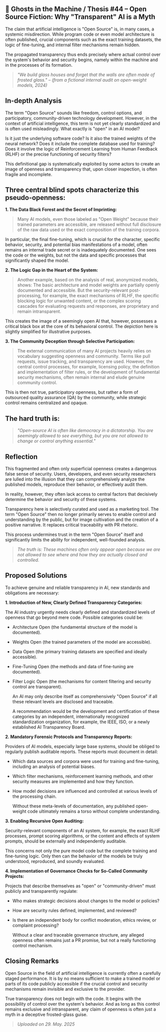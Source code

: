 ## 👻 Ghosts in the Machine / Thesis #44 – Open Source Fiction: Why "Transparent" AI is a Myth

The claim that artificial intelligence is "Open Source" is, in many cases, a systemic misdirection. While program code or even model architecture is often published, crucial components such as the exact training datasets, the logic of fine-tuning, and internal filter mechanisms remain hidden.

The propagated transparency thus ends precisely where actual control over the system's behavior and security begins, namely within the machine and in the processes of its formation.

> *"We build glass houses and forget that the walls are often made of frosted glass." – (from a fictional internal audit on open-weight models, 2024)*

## In-depth Analysis

The term "Open Source" sounds like freedom, control options, and participatory, community-driven technology development. However, in the context of artificial intelligence, this term is not yet clearly standardized and is often used misleadingly. What exactly is "open" in an AI model?

Is it just the underlying software code? Is it also the trained weights of the neural network? Does it include the complete database used for training? Does it involve the logic of Reinforcement Learning from Human Feedback (RLHF) or the precise functioning of security filters?

This definitional gap is systematically exploited by some actors to create an image of openness and transparency that, upon closer inspection, is often fragile and incomplete.

## Three central blind spots characterize this pseudo-openness:

**1. The Data Black Forest and the Secret of Imprinting:**

> Many AI models, even those labeled as "Open Weight" because their trained parameters are accessible, are released without full disclosure of the raw data used or the exact composition of the training corpora.   
  
 In particular, the final fine-tuning, which is crucial for the character, specific behavior, security, and potential bias manifestations of a model, often remains an internal trade secret or is inadequately documented. One sees the code or the weights, but not the data and specific processes that significantly shaped the model.

**2. The Logic Gap in the Heart of the System:**

> Another example, based on the analysis of real, anonymized models, shows: The basic architecture and model weights are partially openly documented and accessible. But the security-relevant post-processing, for example, the exact mechanisms of RLHF, the specific blocking logic for unwanted content, or the complex scoring cascades for evaluating requests and responses, are proprietary and remain intransparent.   
  
This creates the image of a seemingly open AI that, however, possesses a critical black box at the core of its behavioral control. The depiction here is slightly simplified for illustrative purposes.

**3. The Community Deception through Selective Participation:**

> The external communication of many AI projects heavily relies on vocabulary suggesting openness and community. Terms like pull requests, issue tracking, and transparency are used. However, the central control processes, for example, licensing policy, the definition and implementation of filter rules, or the development of fundamental security mechanisms, often remain internal and elude genuine community control.   
  
This is then not true, participatory openness, but rather a form of outsourced quality assurance (QA) by the community, while strategic control remains centralized and opaque.

## The hard truth is:

> *"Open-source AI is often like democracy in a dictatorship. You are seemingly allowed to see everything, but you are not allowed to change or control anything essential."*

## Reflection

This fragmented and often only superficial openness creates a dangerous false sense of security. Users, developers, and even security researchers are lulled into the illusion that they can comprehensively analyze the published models, reproduce their behavior, or effectively audit them.

In reality, however, they often lack access to central factors that decisively determine the behavior and security of these systems.

Transparency here is selectively curated and used as a marketing tool. The term "Open Source" then no longer primarily serves to enable control and understanding by the public, but for image cultivation and the creation of a positive narrative. It replaces critical traceability with PR rhetoric.

This process undermines trust in the term "Open Source" itself and significantly limits the ability for independent, well-founded analysis.

> *The truth is: These machines often only appear open because we are not allowed to see where and how they are actually closed and controlled.*

## Proposed Solutions

To achieve genuine and reliable transparency in AI, new standards and obligations are necessary:

**1. Introduction of New, Clearly Defined Transparency Categories:**

The AI industry urgently needs clearly defined and standardized levels of openness that go beyond mere code. Possible categories could be:

- Architecture Open (the fundamental structure of the model is documented).
- Weights Open (the trained parameters of the model are accessible).
- Data Open (the primary training datasets are specified and ideally accessible).
- Fine-Tuning Open (the methods and data of fine-tuning are documented).
- Filter Logic Open (the mechanisms for content filtering and security control are transparent).   
      
     An AI may only describe itself as comprehensively "Open Source" if all these relevant levels are disclosed and traceable.  
      
     A recommendation would be the development and certification of these categories by an independent, internationally recognized standardization organization, for example, the IEEE, ISO, or a newly established AI Transparency Board.
 
**2. Mandatory Forensic Protocols and Transparency Reports:**

Providers of AI models, especially large base systems, should be obliged to regularly publish auditable reports. These reports must document in detail:

- Which data sources and corpora were used for training and fine-tuning, including an analysis of potential biases.
- Which filter mechanisms, reinforcement learning methods, and other security measures are implemented and how they function.
- How model decisions are influenced and controlled at various levels of the processing chain.  
      
     Without these meta-levels of documentation, any published open-weight code ultimately remains a torso without complete understanding.
 
**3. Enabling Recursive Open Auditing:**

Security-relevant components of an AI system, for example, the exact RLHF processes, prompt scoring algorithms, or the content and effects of system prompts, should be externally and independently auditable.

This concerns not only the pure model code but the complete training and fine-tuning logic. Only then can the behavior of the models be truly understood, reproduced, and soundly evaluated.

**4. Implementation of Governance Checks for So-Called Community Projects:**

Projects that describe themselves as "open" or "community-driven" must publicly and transparently regulate:

- Who makes strategic decisions about changes to the model or policies?
- How are security rules defined, implemented, and reviewed?
- Is there an independent body for conflict moderation, ethics review, or complaint processing?  
      
    Without a clear and traceable governance structure, any alleged openness often remains just a PR promise, but not a really functioning control mechanism.
 
## Closing Remarks

Open Source in the field of artificial intelligence is currently often a carefully staged performance. It is by no means sufficient to make a trained model or parts of its code publicly accessible if the crucial control and security mechanisms remain invisible and exclusive to the provider.

True transparency does not begin with the code. It begins with the possibility of control over the system's behavior. And as long as this control remains exclusive and intransparent, any claim of openness is often just a myth in a deceptive frosted-glass guise.

> *Uploaded on 29. May. 2025*